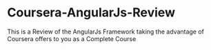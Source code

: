 # Coursera-AngularJs-Review
This is a Review of the AngularJs Framework taking the advantage of Coursera offers to you as a Complete Course
